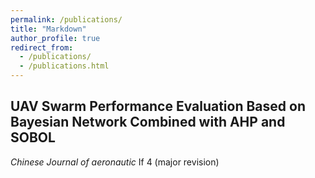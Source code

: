 ```yaml
---
permalink: /publications/
title: "Markdown"
author_profile: true
redirect_from: 
  - /publications/
  - /publications.html
---
```


## UAV Swarm Performance Evaluation Based on Bayesian Network Combined with AHP and SOBOL
*Chinese Journal of aeronautic* If 4 (major revision)

